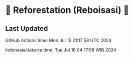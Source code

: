 
# 🌳 Reforestation (Reboisasi) 🌲

## Last Updated

GitHub Actions time: Mon Jul 15 21:17:58 UTC 2024

Indonesia/Jakarta time: Tue Jul 16 04:17:58 WIB 2024
